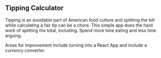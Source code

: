 ## Tipping Calculator ##
Tipping is an avoidable part of American food culture and splitting the bill while calculating a fair tip can be a chore. This simple app does the hard work of splitting the total, including. Spend more time eating and less time arguing. 

Areas for improvement include turning into a React App and include a currency converter.